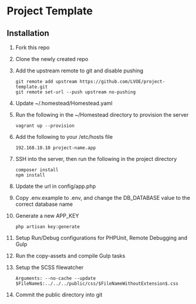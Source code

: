 # Project Template

Installation
------------
1. Fork this repo
2. Clone the newly created repo
3. Add the upstream remote to git and disable pushing

    ```{r, engine='bash'}
    git remote add upstream https://github.com/LVOE/project-template.git
    git remote set-url --push upstream no-pushing
    ```


3. Update ~/.homestead/Homestead.yaml
4. Run the following in the ~/Homestead directory to provision the server


    ```{r, engine='bash'}
    vagrant up --provision
    ```

5. Add the following to your /etc/hosts file


    ```{r, engine='bash'}
    192.168.10.10 project-name.app
    ```
    
5. SSH into the server, then run the following in the project directory


    ```{r, engine='bash'}
    composer install
    npm install
    ```
    
6. Update the url in config/app.php
7. Copy .env.example to .env, and change the DB_DATABASE value to the correct database name
8. Generate a new APP_KEY


    ```{r, engine='bash'}
    php artisan key:generate
    ```
    
9. Setup Run/Debug configurations for PHPUnit, Remote Debugging and Gulp
10. Run the copy-assets and compile Gulp tasks
11. Setup the SCSS filewatcher

    ```
    Arguments: --no-cache --update $FileName$:../../../public/css/$FileNameWithoutExtension$.css
    ```
    
12. Commit the public directory into git
